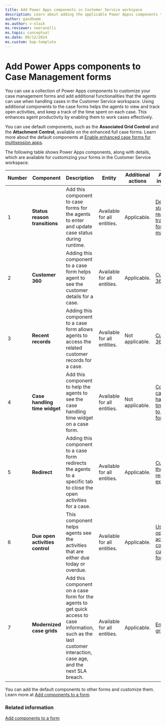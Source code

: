 ```yaml
---
title: Add Power Apps components in Customer Service workspace 
description: Learn about adding the applicable Power Appss components to Case Management forms.
author: gandhamm 
ms.author: v-slaik
ms.reviewer: neeranelli 
ms.topic: conceptual 
ms.date: 09/12/2024
ms.custom: bap-template 
---
```


# Add Power Apps components to Case Management forms

You can use a collection of Power Apps components to customize your case management forms and add additional functionalities that the agents can use when handling cases in the Customer Service workspace. Using additional components to the case forms helps the agents to view and track open activities, and keep a track of the time spent on each case. This enhances agent productivity by enabling them to work cases effectively.

You can use default components, such as the **Associated Grid Control** and the **Attachment Control**, available on the enhanced full case forms. Learn more about the default components at [Enable enhanced case forms for multisession apps](case-enh-config.md). 

The following table shows Power Apps components, along with details, which are available for customizing your forms in the Customer Service workspace.

|Number |Component |Description |Entity |Additional actions |Additional information|
|-------|----------|------------|-------|-------------------|----------------------|
|1 |**Status reason transitions** | Add this component to case forms for the agents to enter and update case status during runtime. | Available for all entities. | Applicable. |[Define status reason transitions for case management](define-status-reason-transitions-case-management.md)|
|2 |**Customer 360** | Adding this component to a case form helps agent to see the customer details for a case. | Available for all entities. | Applicable. | [Customer 360](add-display-components-to-case-form.md)| 
|3 |**Recent records** |Adding this component to a case form allows agents to access the related customer records for a case. |Available for all entities. |Not applicable. |[Customer 360](add-display-components-to-case-form.md)|
|4 |**Case handling time widget** |Add this component to help the agents to see the case handling time widget on a case form. |Available for all entities. |Not applicable. |[Configure case handling time widget to case forms](add-case-handling-time.md)|  
|5 |**Redirect** |Adding this component to a case form redirects the agents to a specific tab to close the open activities for a case. |Available for all entities. |Applicable. |[Customize the case resolution experience](add-enhanced-case-management.md)|    
|6 |**Due open activities control** |This component helps agents see the activities that are either due today or overdue. |Available for all entities. |Applicable. |[Use the Due open activities control to customize forms](add-due-open-activities.md)|
|7 |**Modernized case grids** |Add this component on a case form for the agents to get quick access to case information, such as the last customer interaction, case age, and the next SLA breach. |Available for all entities. |Applicable. |[Enable case grids](enable-case-grids.md)|


You can add the default components to other forms and customize them. Learn more at [Add components to a form](/power-apps/maker/model-driven-apps/add-move-configure-or-delete-components-on-form).


### Related information

[Add components to a form](/power-apps/maker/model-driven-apps/add-move-configure-or-delete-components-on-form)